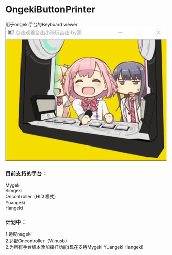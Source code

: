 # OngekiButtonPrinter
用于ongeki手台的Keyboard viewer  
![Assembly photo](pictures/picture1.gif)

### 目前支持的手台：
Mygeki  
Simgeki  
Oncontroller（HID 模式）  
Yuangeki  
Hangeki

### 计划中：
1.适配nageki  
2.适配Oncontroller（Winusb）  
2.为所有手台版本添加摇杆功能(现在支持Mygeki Yuangeki Hangeki)


